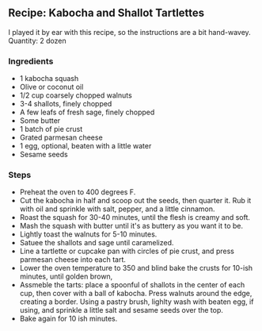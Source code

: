 ## Recipe: Kabocha and Shallot Tartlettes
I played it by ear with this recipe, so the instructions are a bit hand-wavey.  
Quantity: 2 dozen  

### Ingredients
 - 1 kabocha squash
 - Olive or coconut oil
 - 1/2 cup coarsely chopped walnuts
 - 3-4 shallots, finely chopped
 - A few leafs of fresh sage, finely chopped
 - Some butter
 - 1 batch of pie crust
 - Grated parmesan cheese
 - 1 egg, optional, beaten with a little water
 - Sesame seeds

### Steps
 - Preheat the oven to 400 degrees F.
 - Cut the kabocha in half and scoop out the seeds, then quarter it. Rub it with oil and sprinkle with salt, pepper, and a little cinnamon.
 - Roast the squash for 30-40 minutes, until the flesh is creamy and soft.
 - Mash the squash with butter until it's as buttery as you want it to be.
 - Lightly toast the walnuts for 5-10 minutes.
 - Satuee the shallots and sage until caramelized.
 - Line a tartlette or cupcake pan with circles of pie crust, and press parmesan cheese into each tart.
 - Lower the oven temperature to 350 and blind bake the crusts for 10-ish minutes, until golden brown,
 - Assmeble the tarts: place a spoonful of shallots in the center of each cup, then cover with a ball of kabocha. Press walnuts around the edge, creating a border. Using a pastry brush, lighlty wash with beaten egg, if using, and sprinkle a little salt and sesame seeds over the top.
 - Bake again for 10 ish minutes.

